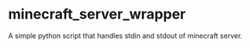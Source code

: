 # minecraft_server_wrapper
A simple python script that handles stdin and stdout of minecraft server.
